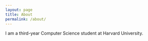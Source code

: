 ```yaml
---
layout: page
title: About
permalink: /about/
---
```


I am a third-year Computer Science student at Harvard University.
